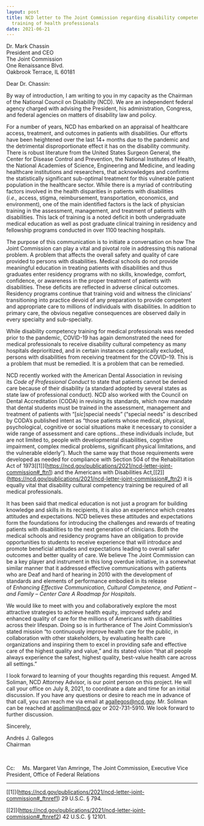 ```yaml
---
layout: post
title: NCD letter to The Joint Commission regarding disability competency
  training of health professionals
date: 2021-06-21
---
```

Dr. Mark Chassin\
President and CEO\
The Joint Commission\
One Renaissance Blvd.\
Oakbrook Terrace, IL 60181

Dear Dr. Chassin:

By way of introduction, I am writing to you in my capacity as the Chairman of the National Council on Disability (NCD). We are an independent federal agency charged with advising the President, his administration, Congress, and federal agencies on matters of disability law and policy.

For a number of years, NCD has embarked on an appraisal of healthcare access, treatment, and outcomes in patients with disabilities. Our efforts have been heightened over the last 14+ months due to the pandemic and the detrimental disproportionate effect it has on the disability community. There is robust literature from the United States Surgeon General, the Center for Disease Control and Prevention, the National Institutes of Health, the National Academies of Science, Engineering and Medicine, and leading healthcare institutions and researchers, that acknowledges and confirms the statistically significant sub-optimal treatment for this vulnerable patient population in the healthcare sector. While there is a myriad of contributing factors involved in the health disparities in patients with disabilities (*i.e.,* access, stigma, reimbursement, transportation, economics, and environment), one of the main identified factors is the lack of physician training in the assessment, management, and treatment of patients with disabilities. This lack of training is a noted deficit in both undergraduate medical education as well as post graduate clinical training in residency and fellowship programs conducted in over 1100 teaching hospitals.

The purpose of this communication is to initiate a conversation on how The Joint Commission can play a vital and pivotal role in addressing this national problem. A problem that affects the overall safety and quality of care provided to persons with disabilities. Medical schools do not provide meaningful education in treating patients with disabilities and thus graduates enter residency programs with no skills, knowledge, comfort, confidence, or awareness in the proper treatment of patients with disabilities. These deficits are reflected in adverse clinical outcomes. Residency programs continue that training void and witness the clinicians’ transitioning into practice devoid of any preparation to provide competent and appropriate care to millions of individuals with disabilities. In addition to primary care, the obvious negative consequences are observed daily in every specialty and sub-specialty.

While disability competency training for medical professionals was needed prior to the pandemic, COVID-19 has again demonstrated the need for medical professionals to receive disability cultural competency as many hospitals deprioritized, and in certain instances categorically excluded, persons with disabilities from receiving treatment for the COVID–19. This is a problem that must be remedied. It is a problem that can be remedied.

NCD recently worked with the American Dental Association in revising its *Code of Professional Conduct* to state that patients cannot be denied care because of their disability (a standard adopted by several states as state law of professional conduct). NCD also worked with the Council on Dental Accreditation (CODA) in revising its standards, which now mandate that dental students must be trained in the assessment, management and treatment of patients with “[*sic*]special needs” (“special needs” is described by CODA’s published intent as “those patients whose medical, physical, psychological, cognitive or social situations make it necessary to consider a wide range of assessment and care options…these individuals include, but are not limited to, people with developmental disabilities, cognitive impairment, complex medical problems, significant physical limitations, and the vulnerable elderly”). Much the same way that those requirements were developed as needed for compliance with Section 504 of the Rehabilitation Act of 1973[\[1]](https://ncd.gov/publications/2021/ncd-letter-joint-commission#_ftn1) and the Americans with Disabilities Act,[\[2]](https://ncd.gov/publications/2021/ncd-letter-joint-commission#_ftn2) it is equally vital that disability cultural competency training be required of all medical professionals.

It has been said that medical education is not just a program for building knowledge and skills in its recipients, it is also an experience which creates attitudes and expectations. NCD believes these attitudes and expectations form the foundations for introducing the challenges and rewards of treating patients with disabilities to the next generation of clinicians. Both the medical schools and residency programs have an obligation to provide opportunities to students to receive experience that will introduce and promote beneficial attitudes and expectations leading to overall safer outcomes and better quality of care. We believe The Joint Commission can be a key player and instrument in this long overdue initiative, in a somewhat similar manner that it addressed effective communications with patients who are Deaf and hard of hearing in 2010 with the development of standards and elements of performance embodied in its release of *Enhancing Effective Communication, Cultural Competence, and Patient – and Family – Center Care A Roadmap for Hospitals*.

We would like to meet with you and collaboratively explore the most attractive strategies to achieve health equity, improved safety and enhanced quality of care for the millions of Americans with disabilities across their lifespan. Doing so is in furtherance of The Joint Commission’s stated mission “to continuously improve health care for the public, in collaboration with other stakeholders, by evaluating health care organizations and inspiring them to excel in providing safe and effective care of the highest quality and value,” and its stated vision “that all people always experience the safest, highest quality, best-value health care across all settings.”

I look forward to learning of your thoughts regarding this request. Amged M. Soliman, NCD Attorney Advisor, is our point person on this project. He will call your office on July 8, 2021, to coordinate a date and time for an initial discussion. If you have any questions or desire to reach me in advance of that call, you can reach me via email at [agallegos@ncd.gov](mailto:agallegos@ncd.gov). Mr. Soliman can be reached at [asoliman@ncd.gov](mailto:asoliman@ncd.gov) or 202-731-5910. We look forward to further discussion.

Sincerely,

Andrés J. Gallegos\
Chairman

 

Cc:     Ms. Margaret Van Amringe, The Joint Commission, Executive Vice President, Office of Federal Relations



- - -

[\[1]](https://ncd.gov/publications/2021/ncd-letter-joint-commission#_ftnref1) 29 U.S.C. § 794.

[\[2]](https://ncd.gov/publications/2021/ncd-letter-joint-commission#_ftnref2) 42 U.S.C. § 12101.

